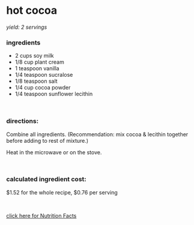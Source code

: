 # hot cocoa
*yield: 2 servings*

### ingredients
- 2 cups soy milk
- 1/8 cup plant cream
- 1 teaspoon vanilla
- 1/4 teaspoon sucralose
- 1/8 teaspoon salt
- 1/4 cup cocoa powder
- 1/4 teaspoon sunflower lecithin

<br>

### directions:

Combine all ingredients. (Recommendation: mix cocoa & lecithin together before adding to rest of mixture.)

Heat in the microwave or on the stove.


<br>

### calculated ingredient cost:

$1.52 for the whole recipe, $0.76 per serving

<br>

[click here for Nutrition Facts](https://htmlpreview.github.io/?https://github.com/nate-thegrate/vegan-chef/blob/main/compile_recipes/nutrition/nutrition_labels/hot%20cocoa/nutrition_facts.html)